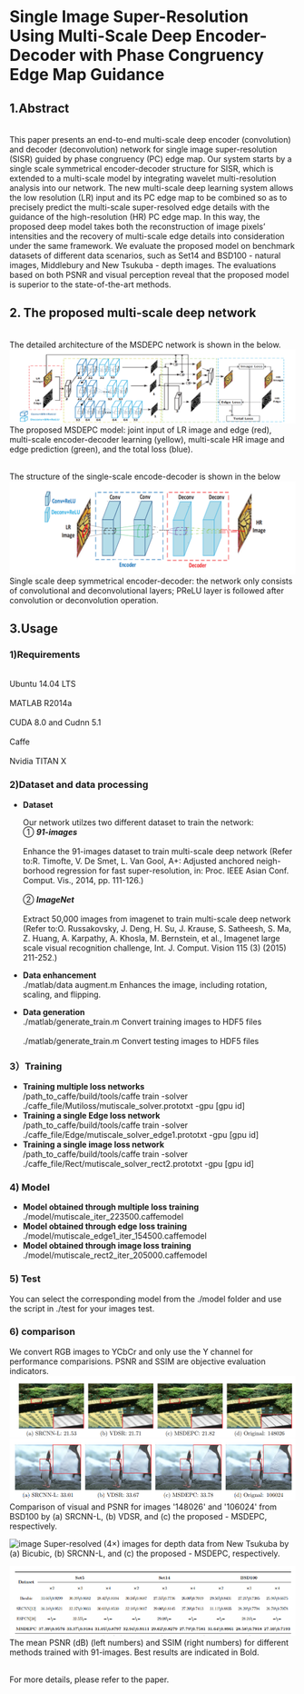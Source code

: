 # Single Image Super-Resolution Using Multi-Scale Deep Encoder-Decoder with Phase Congruency Edge Map Guidance

## 1.Abstract
<br>This paper presents an end-to-end multi-scale deep encoder (convolution) and
decoder (deconvolution) network for single image super-resolution (SISR)
guided by phase congruency (PC) edge map. Our system starts by a single
scale symmetrical encoder-decoder structure for SISR, which is extended to
a multi-scale model by integrating wavelet multi-resolution analysis into our
network. The new multi-scale deep learning system allows the low resolution
(LR) input and its PC edge map to be combined so as to precisely predict
the multi-scale super-resolved edge details with the guidance of the high-resolution (HR) PC edge map. In this way, the proposed deep model takes
both the reconstruction of image pixels’ intensities and the recovery of multi-scale edge details into consideration under the same framework. We evaluate
the proposed model on benchmark datasets of different data scenarios, such
as Set14 and BSD100 - natural images, Middlebury and New Tsukuba -
depth images. The evaluations based on both PSNR and visual perception
reveal that the proposed model is superior to the state-of-the-art methods.</br>

## 2. The proposed multi-scale deep network
<br>The detailed architecture of the MSDEPC network is shown in the below.</br>
![image](https://github.com/hengliusky/Muti-scale-SuperResolution/blob/master/imgs/Net.png)
<br>The proposed MSDEPC model: joint input of LR image and edge (red), multi-scale encoder-decoder learning (yellow), multi-scale HR image and edge prediction (green),
and the total loss (blue).</br>

<br>The structure of the single-scale encode-decoder is shown in the below</br>
![image](https://github.com/hengliusky/Muti-scale-SuperResolution/blob/master/imgs/encode-decode.png)
<br>Single scale deep symmetrical encoder-decoder: the network only consists of
convolutional and deconvolutional layers; PReLU layer is followed after convolution or
deconvolution operation.</br>

## 3.Usage

### 1)Requirements
<br>Ubuntu 14.04 LTS</br>
<br>MATLAB R2014a</br>
<br>CUDA 8.0 and Cudnn 5.1</br>
<br>Caffe</br>
<br>Nvidia TITAN X</br>

### 2)Dataset and data processing
* **Dataset**

  Our network utilzes two different dataset to train the network:
  <br>① ***91-images*** </br>
     <br> Enhance the 91-images dataset to train multi-scale deep network (Refer to:R. Timofte, V. De Smet, L. Van Gool, A+: Adjusted anchored neigh-borhood regression for fast super-resolution, in: Proc. IEEE Asian Conf.
Comput. Vis., 2014, pp. 111-126.)</br>
  <br>② ***ImageNet*** </br>
     <br> Extract 50,000 images from imagenet to train  multi-scale deep network (Refer to:O. Russakovsky, J. Deng, H. Su, J. Krause, S. Satheesh, S. Ma,
Z. Huang, A. Karpathy, A. Khosla, M. Bernstein, et al., Imagenet large
scale visual recognition challenge, Int. J. Comput. Vision 115 (3) (2015)
211-252.)</br>
* **Data enhancement**
 <br>./matlab/data augment.m Enhances the image, including rotation, scaling, and flipping.</br>
* **Data generation**
 <br>./matlab/generate_train.m Convert training images to HDF5 files</br>
 <br>./matlab/generate_train.m Convert testing images to HDF5 files</br>

### 3）Training
* **Training multiple loss networks**
  <br> /path_to_caffe/build/tools/caffe train -solver ./caffe_file/Mutiloss/mutiscale_solver.prototxt -gpu [gpu id]</br>
* **Training a single Edge loss network**
  <br> /path_to_caffe/build/tools/caffe train -solver ./caffe_file/Edge/mutiscale_solver_edge1.prototxt -gpu [gpu id]</br> 
* **Training a single image loss network**
  <br> /path_to_caffe/build/tools/caffe train -solver ./caffe_file/Rect/mutiscale_solver_rect2.prototxt -gpu [gpu id]</br>

### 4) Model
* **Model obtained through multiple loss training**
  <br>./model/mutiscale_iter_223500.caffemodel</br>
* **Model obtained through edge loss training**
  <br>./model/mutiscale_edge1_iter_154500.caffemodel</br>
* **Model obtained through image loss training**
  <br>./model/mutiscale_rect2_iter_205000.caffemodel</br>

### 5) Test
  You can select the corresponding model from the ./model folder and use the script in ./test for your images test.

### 6) comparison
   We convert RGB images to YCbCr and only use the Y channel for performance comparisions. PSNR and SSIM are objective evaluation indicators. 
![image](https://github.com/hengliusky/Muti-scale-SuperResolution/blob/master/imgs/result1.png)
![image](https://github.com/hengliusky/Muti-scale-SuperResolution/blob/master/imgs/result2.png)
Comparison of visual and PSNR for images '148026' and '106024' from BSD100 by (a) SRCNN-L, (b) VDSR, and (c) the
proposed - MSDEPC, respectively.

![image](https://github.com/hengliusky/Muti-scale_SuperResolution/blob/master/imgs/depth-img.png)
Super-resolved (4×) images for depth data from New Tsukuba by (a) Bicubic, (b) SRCNN-L, and (c) the proposed -
MSDEPC, respectively.

![image](https://github.com/hengliusky/Muti-scale-SuperResolution/blob/master/imgs/table.png)
<br>The mean PSNR (dB) (left numbers) and SSIM (right numbers) for different
methods trained with 91-images. Best results are indicated in Bold.</br>

<br>For more details, please refer to the paper.</br>

